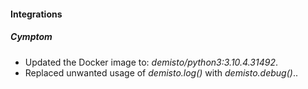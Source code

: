 
#### Integrations
##### Cymptom
- Updated the Docker image to: *demisto/python3:3.10.4.31492*.
- Replaced unwanted usage of *demisto.log()* with *demisto.debug()*..